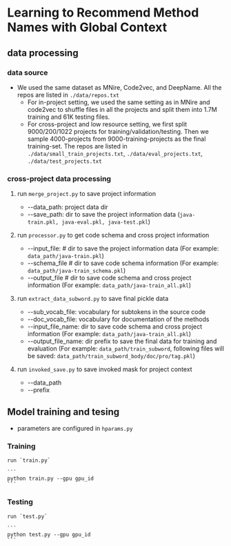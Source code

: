 # Learning to Recommend Method Names with Global Context

## data processing
### data source
- We used the same dataset as MNire, Code2vec, and DeepName. All the repos are listed in `./data/repos.txt`
    - For in-project setting, we used the same setting as in MNire and code2vec to shuffle files in all the projects and split them into 1.7M training and 61K testing files.
    - For cross-project and low resource setting, we first split 9000/200/1022 projects for training/validation/testing. Then we sample 4000-projects from 9000-training-projects as the final training-set. The repos are listed in `./data/small_train_projects.txt`, `./data/eval_projects.txt`,  `./data/test_projects.txt`

### cross-project data processing   

1. run `merge_project.py` to save project information
    - --data_path: project data dir
    - --save_path: dir to save the project information data (`java-train.pkl, java-eval.pkl, java-test.pkl`)

2. run `processor.py` to get code schema and cross project information
    - --input_file: # dir to save the project information data (For example: `data_path/java-train.pkl`)
    - --schema_file # dir to save code schema information (For example: `data_path/java-train_schema.pkl`)
    - --output_file # dir to save code schema and cross project information (For example: `data_path/java-train_all.pkl`)

3. run `extract_data_subword.py` to save final pickle data
    - --sub_vocab_file: vocabulary for subtokens in the source code 
    - --doc_vocab_file: vocabulary for documentation of the methods
    - --input_file_name: dir to save code schema and cross project information (For example: `data_path/java-train_all.pkl`)
    - --output_file_name: dir prefix to save the final data for training and evaluation (For example: `data_path/train_subword`, following files will be saved:  `data_path/train_subword_body/doc/pro/tag.pkl`)

4. run `invoked_save.py` to save invoked mask for project context
    - --data_path
    - --prefix

## Model training and tesing
- parameters are configured in `hparams.py`

### Training

    run `train.py`

    ```
    python train.py --gpu gpu_id
    ```

### Testing
    run `test.py`

    ```
    python test.py --gpu gpu_id
    ```
